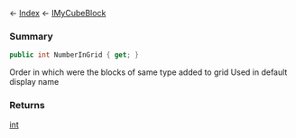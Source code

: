 ← [Index](Api-Index) ← [IMyCubeBlock](VRage.Game.ModAPI.Ingame.IMyCubeBlock)

### Summary

```csharp
public int NumberInGrid { get; }
```

Order in which were the blocks of same type added to grid Used in default display name

### Returns

[int](https://docs.microsoft.com/en-us/dotnet/api/system.int32?view=netframework-4.6)

